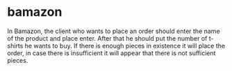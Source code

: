 # bamazon

In Bamazon, the client who wants to place an order should enter the name of the product and place enter.
After that he should put the number of t-shirts he wants to buy.
If there is enough pieces in existence it will place the order, in case there is insufficient it will appear that there is not sufficient pieces.